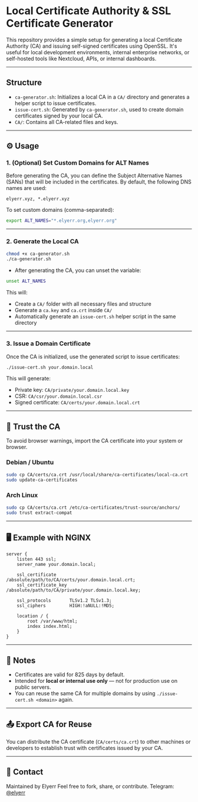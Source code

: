 # Local Certificate Authority & SSL Certificate Generator

This repository provides a simple setup for generating a local Certificate Authority (CA) and issuing self-signed certificates using OpenSSL. It's useful for local development environments, internal enterprise networks, or self-hosted tools like Nextcloud, APIs, or internal dashboards.

---

## Structure

* `ca-generator.sh`: Initializes a local CA in a `CA/` directory and generates a helper script to issue certificates.
* `issue-cert.sh`: Generated by `ca-generator.sh`, used to create domain certificates signed by your local CA.
* `CA/`: Contains all CA-related files and keys.

---

## ⚙️ Usage

### 1. (Optional) Set Custom Domains for ALT Names

Before generating the CA, you can define the Subject Alternative Names (SANs) that will be included in the certificates. By default, the following DNS names are used:

```
elyerr.xyz, *.elyerr.xyz
```

To set custom domains (comma-separated):

```bash
export ALT_NAMES="*.elyerr.org,elyerr.org"
```
---

### 2. Generate the Local CA

```bash
chmod +x ca-generator.sh
./ca-generator.sh
```

- After generating the CA, you can unset the variable:

```bash
unset ALT_NAMES
```


This will:

* Create a `CA/` folder with all necessary files and structure
* Generate a `ca.key` and `ca.crt` inside `CA/`
* Automatically generate an `issue-cert.sh` helper script in the same directory

---

### 3. Issue a Domain Certificate

Once the CA is initialized, use the generated script to issue certificates:

```bash
./issue-cert.sh your.domain.local
```

This will generate:

* Private key: `CA/private/your.domain.local.key`
* CSR: `CA/csr/your.domain.local.csr`
* Signed certificate: `CA/certs/your.domain.local.crt`

---

## 🧹 Trust the CA

To avoid browser warnings, import the CA certificate into your system or browser.

### Debian / Ubuntu

```bash
sudo cp CA/certs/ca.crt /usr/local/share/ca-certificates/local-ca.crt
sudo update-ca-certificates
```

### Arch Linux

```bash
sudo cp CA/certs/ca.crt /etc/ca-certificates/trust-source/anchors/
sudo trust extract-compat
```

---

## 🖥️ Example with NGINX

```nginx
server {
    listen 443 ssl;
    server_name your.domain.local;

    ssl_certificate     /absolute/path/to/CA/certs/your.domain.local.crt;
    ssl_certificate_key /absolute/path/to/CA/private/your.domain.local.key;

    ssl_protocols       TLSv1.2 TLSv1.3;
    ssl_ciphers         HIGH:!aNULL:!MD5;

    location / {
        root /var/www/html;
        index index.html;
    }
}
```

---

## 📌 Notes

* Certificates are valid for 825 days by default.
* Intended for **local or internal use only** — not for production use on public servers.
* You can reuse the same CA for multiple domains by using `./issue-cert.sh <domain>` again.

---

## 📤 Export CA for Reuse

You can distribute the CA certificate (`CA/certs/ca.crt`) to other machines or developers to establish trust with certificates issued by your CA.

---

## 📢 Contact

Maintained by Elyerr
Feel free to fork, share, or contribute.
Telegram: [@elyerr](https://t.me/elyerr)
